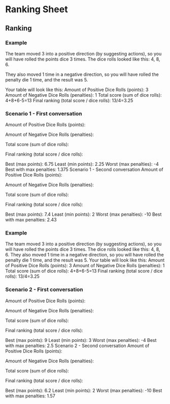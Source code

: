 Ranking Sheet
=============
## Ranking

### Example

The team moved 3 into a positive direction (by suggesting actions), so you will have rolled the points dice 3 times. The dice rolls looked like this: 4, 8, 6.

They also moved 1 time in a negative direction, so you will have rolled the penalty die 1 time, and the result was 5.

Your table will look like this:
Amount of Positive Dice Rolls (points):
3
Amount of Negative Dice Rolls (penalties):
1
Total score (sum of dice rolls): 
4+8+6-5=13
Final ranking (total score / dice rolls):
13/4=3.25


### Scenario 1 - First conversation
Amount of Positive Dice Rolls (points):


Amount of Negative Dice Rolls (penalties):


Total score (sum of dice rolls): 


Final ranking (total score / dice rolls):


Best (max points): 6.75
Least (min points): 2.25
Worst (max penalties): -4
Best with max penalties: 1.375
Scenario 1 - Second conversation
Amount of Positive Dice Rolls (points):


Amount of Negative Dice Rolls (penalties):


Total score (sum of dice rolls): 


Final ranking (total score / dice rolls):


Best (max points): 7.4
Least (min points): 2
Worst (max penalties): -10
Best with max penalties: 2.43

### Example
The team moved 3 into a positive direction (by suggesting actions), so you will have rolled the points dice 3 times. The dice rolls looked like this: 4, 8, 6.
They also moved 1 time in a negative direction, so you will have rolled the penalty die 1 time, and the result was 5.
Your table will look like this:
Amount of Positive Dice Rolls (points):
3
Amount of Negative Dice Rolls (penalties):
1
Total score (sum of dice rolls): 
4+8+6-5=13
Final ranking (total score / dice rolls):
13/4=3.25


### Scenario 2 - First conversation
Amount of Positive Dice Rolls (points):


Amount of Negative Dice Rolls (penalties):


Total score (sum of dice rolls): 


Final ranking (total score / dice rolls):


Best (max points): 9
Least (min points): 3
Worst (max penalties): -4
Best with max penalties: 2.5
Scenario 2 - Second conversation
Amount of Positive Dice Rolls (points):


Amount of Negative Dice Rolls (penalties):


Total score (sum of dice rolls): 


Final ranking (total score / dice rolls):


Best (max points): 6.2
Least (min points): 2
Worst (max penalties): -10
Best with max penalties: 1.57
